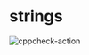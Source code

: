 # strings
![cppcheck-action](https://github.com/stepin104556/strings/workflows/cppcheck-action/badge.svg?branch=master)
